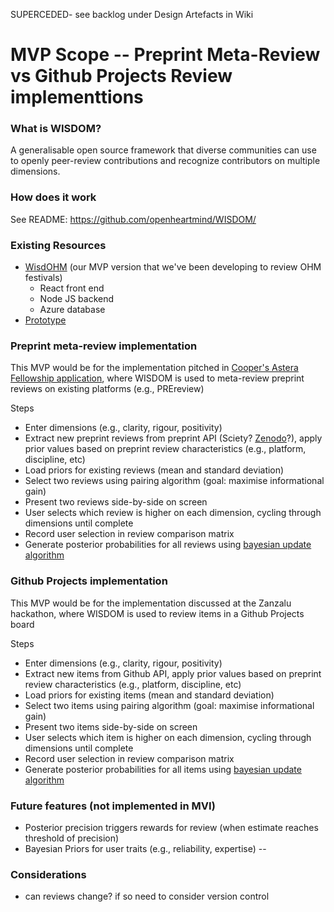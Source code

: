SUPERCEDED- see backlog under Design Artefacts in Wiki

# MVP Scope -- Preprint Meta-Review vs Github Projects Review implementtions

### What is WISDOM?
A generalisable open source framework that diverse communities can use to openly peer-review contributions and recognize contributors on multiple dimensions. 

### How does it work
See README: https://github.com/openheartmind/WISDOM/

### Existing Resources
- [WisdOHM](https://github.com/openheartmind/wisdohm) (our MVP version that we've been developing to review OHM festivals)
  - React front end
  - Node JS backend
  - Azure database
- [Prototype](https://docs.google.com/spreadsheets/d/1kQJM2kEVulzwXBQZuvR46wxaQY5_ohm0rbndIkdEkSE/edit?gid=7517777#gid=7517777)

### Preprint meta-review implementation
This MVP would be for the implementation pitched in [Cooper's Astera Fellowship application](https://docs.google.com/document/d/1qujEyf75QqM0xms2TX9cbaaEQllkZwjrxhVZ1zAOaME/edit?usp=sharing), where WISDOM is used to meta-review preprint reviews on existing platforms (e.g., PREreview)

Steps
- Enter dimensions (e.g., clarity, rigour, positivity)
- Extract new preprint reviews from preprint API (Sciety? [Zenodo](https://developers.zenodo.org/)?), apply prior values based on preprint review characteristics (e.g., platform, discipline, etc)
- Load priors for existing reviews (mean and standard deviation)
- Select two reviews using pairing algorithm (goal: maximise informational gain)
- Present two reviews side-by-side on screen
- User selects which review is higher on each dimension, cycling through dimensions until complete
- Record user selection in review comparison matrix
- Generate posterior probabilities for all reviews using [bayesian update algorithm](https://link.springer.com/article/10.3758/s13428-021-01714-2)

### Github Projects implementation
This MVP would be for the implementation discussed at the Zanzalu hackathon, where WISDOM is used to review items in a Github Projects board

Steps
- Enter dimensions (e.g., clarity, rigour, positivity)
- Extract new items from Github API, apply prior values based on preprint review characteristics (e.g., platform, discipline, etc)
- Load priors for existing items (mean and standard deviation)
- Select two items using pairing algorithm (goal: maximise informational gain)
- Present two items side-by-side on screen
- User selects which item is higher on each dimension, cycling through dimensions until complete
- Record user selection in review comparison matrix
- Generate posterior probabilities for all items using [bayesian update algorithm](https://link.springer.com/article/10.3758/s13428-021-01714-2)

### Future features (not implemented in MVI)
- Posterior precision triggers rewards for review (when estimate reaches threshold of precision)
- Bayesian Priors for user traits (e.g., reliability, expertise) -- 

### Considerations
- can reviews change? if so need to consider version control


